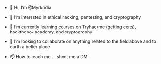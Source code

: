 - 👋 Hi, I’m @Myrkridia

- 👀 I’m interested in ethical hacking, pentesting, and cryptography

- 🌱 I’m currently learning courses on Tryhackme (getting certs), hackthebox academy, and cryptography

- 💞️ I’m looking to collaborate on anything related to the field above and to earth a better place

- 📫 How to reach me ... shoot me a DM

<!---
Myrkridia/Myrkridia is a ✨ special ✨ repository because its `README.md` (this file) appears on your GitHub profile.
You can click the Preview link to take a look at your changes.
--->
